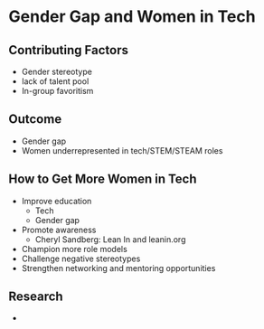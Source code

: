 # Gender Gap and Women in Tech

## Contributing Factors
- Gender stereotype
- lack of talent pool
- In-group favoritism

## Outcome
- Gender gap
- Women underrepresented in tech/STEM/STEAM roles

## How to Get More Women in Tech
- Improve education
    + Tech
    + Gender gap
- Promote awareness
    + Cheryl Sandberg: Lean In and leanin.org
- Champion more role models
- Challenge negative stereotypes
- Strengthen networking and mentoring opportunities

## Research
- 
